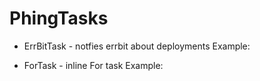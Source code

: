 PhingTasks
==========

* ErrBitTask - notfies errbit about deployments
Example:
    <errbit 
        host = "${errbit.host}"
        apikey = "${errbit.apikey}"
        repository = "${svn.repo}" 
        revision = "${svn.rev}"
        username = "${user}"
   />

* ForTask - inline For task
Example:
    <for list="${build.projects}" param="build.project">
    <do>
         <phingcall target="bootstrap.export" />
    </do>
    </for>
